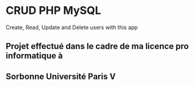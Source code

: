 # CRUD PHP MySQL

Create, Read, Update and Delete users with this app

## Projet effectué dans le cadre de ma licence pro informatique à 
## Sorbonne Université Paris V


